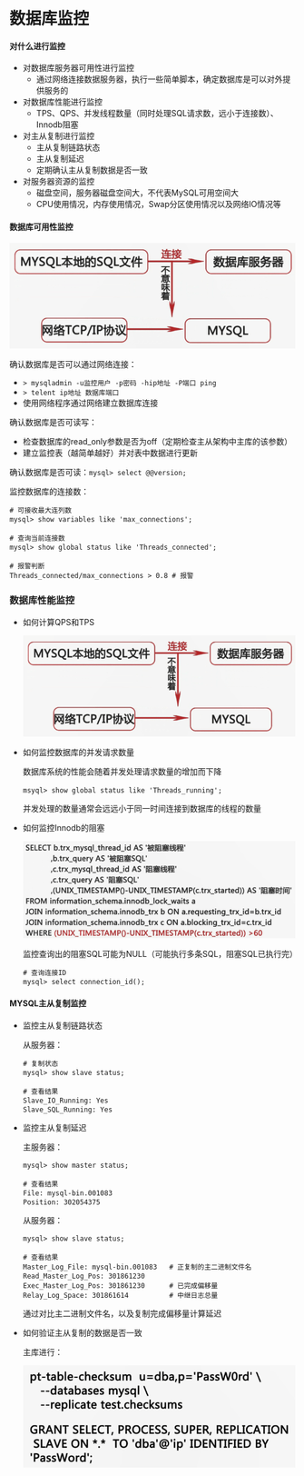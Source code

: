 # 数据库监控

#### 对什么进行监控
* 对数据库服务器可用性进行监控
    * 通过网络连接数据服务器，执行一些简单脚本，确定数据库是可以对外提供服务的
* 对数据库性能进行监控
    * TPS、QPS、并发线程数量（同时处理SQL请求数，远小于连接数）、Innodb阻塞
* 对主从复制进行监控
    * 主从复制链路状态
    * 主从复制延迟
    * 定期确认主从复制数据是否一致
* 对服务器资源的监控
    * 磁盘空间，服务器磁盘空间大，不代表MySQL可用空间大
    * CPU使用情况，内存使用情况，Swap分区使用情况以及网络IO情况等

#### 数据库可用性监控

![数据库可用性](./img/09.1.png?row=true "数据库可用性")

确认数据库是否可以通过网络连接：

* `> mysqladmin -u监控用户 -p密码 -hip地址 -P端口 ping`
* `> telent ip地址 数据库端口`
* 使用网络程序通过网络建立数据库连接

确认数据库是否可读写：
* 检查数据库的read_only参数是否为off（定期检查主从架构中主库的该参数）
* 建立监控表（越简单越好）并对表中数据进行更新

确认数据库是否可读：`mysql> select @@version;`

监控数据库的连接数：

```
# 可接收最大连列数
mysql> show variables like 'max_connections';

# 查询当前连接数
mysql> show global status like 'Threads_connected';

# 报警判断
Threads_connected/max_connections > 0.8 # 报警
```

### 数据库性能监控

* 如何计算QPS和TPS

    ![计算QPS和TPS](./img/09.1.png?row=true "计算QPS和TPS")

* 如何监控数据库的并发请求数量

    数据库系统的性能会随着并发处理请求数量的增加而下降

    `msyql> show global status like 'Threads_running';`
    
    并发处理的数量通常会远远小于同一时间连接到数据库的线程的数量

* 如何监控Innodb的阻塞

    ![监控Innodb的阻塞](./img/09.3.png?row=true "监控Innodb的阻塞")
    
    监控查询出的阻塞SQL可能为NULL（可能执行多条SQL，阻塞SQL已执行完）

    ```
    # 查询连接ID
    mysql> select connection_id();
    ```

#### MYSQL主从复制监控

* 监控主从复制链路状态

    从服务器：
    
    ```
    # 复制状态
    mysql> show slave status;
    
    # 查看结果
    Slave_IO_Running: Yes
    Slave_SQL_Running: Yes
    ```
* 监控主从复制延迟

    主服务器：
    
    ```
    mysql> show master status;
    
    # 查看结果
    File: mysql-bin.001083
    Position: 302054375
    ```

    从服务器：
    
    ```
    mysql> show slave status;
    
    # 查看结果
    Master_Log_File: mysql-bin.001083   # 正复制的主二进制文件名
    Read_Master_Log_Pos: 301861230
    Exec_Master_Log_Pos: 301861230      # 已完成偏移量
    Relay_Log_Space: 301861614          # 中继日志总量
    ```
    
    通过对比主二进制文件名，以及复制完成偏移量计算延迟

* 如何验证主从复制的数据是否一致

    主库进行：

    ![验证主从复制的数据是否一致](./img/09.4.png?row=true "验证主从复制的数据是否一致")
